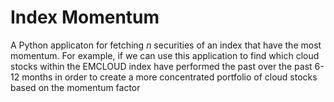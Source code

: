 # Index Momentum
A Python applicaton for fetching *n* securities
of an index that have the most momentum. For example,
if we can use this application to find which cloud stocks
within the EMCLOUD index have performed the past over the past
6-12 months in order to create a more concentrated portfolio
of cloud stocks based on the momentum factor